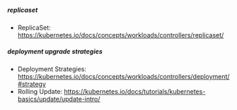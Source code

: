##### replicaset
* ReplicaSet: https://kubernetes.io/docs/concepts/workloads/controllers/replicaset/

##### deployment upgrade strategies
* Deployment Strategies: https://kubernetes.io/docs/concepts/workloads/controllers/deployment/#strategy
* Rolling Update: https://kubernetes.io/docs/tutorials/kubernetes-basics/update/update-intro/

